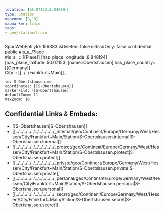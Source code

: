 ```yaml
---
location: [50.07153,8.848194] 
type: Station 
mapzoom: [8,18] 
mapmarker: train 
tags:
- geo/station/train
---
```

SpocWebEntityId: 156383
isDeleted: false
isReadOnly: false
confidential: public
#is_a_/Place  
#is_a_ :: [[Place]] 
[has_place_longitude::8.848194] 
[has_place_latitude::50.07153] 
[name::Obertshausen] 
has_place_country:: [[Germany]]  
City :: [[../../Frankfurt~Main]] ] 


```leaflet
id: S-Obertshausen.md
coordinates: [[S-Obertshausen]] 
markerFile: [[S-Obertshausen]] 
defaultZoom: 11 
maxZoom: 18
```


## Confidential Links & Embeds: 
- [[S-Obertshausen|S-Obertshausen]] 
- [[../../../../../../../../../../_internal/geo/Continent/Europe/Germany/West/Hessen/City/Frankfurt~Main/Station/S-Obertshausen.internal|S-Obertshausen.internal]] 
- [[../../../../../../../../../../_protect/geo/Continent/Europe/Germany/West/Hessen/City/Frankfurt~Main/Station/S-Obertshausen.protect|S-Obertshausen.protect]] 
- [[../../../../../../../../../../_private/geo/Continent/Europe/Germany/West/Hessen/City/Frankfurt~Main/Station/S-Obertshausen.private|S-Obertshausen.private]] 
- [[../../../../../../../../../../_personal/geo/Continent/Europe/Germany/West/Hessen/City/Frankfurt~Main/Station/S-Obertshausen.personal|S-Obertshausen.personal]] 
- [[../../../../../../../../../../_secret/geo/Continent/Europe/Germany/West/Hessen/City/Frankfurt~Main/Station/S-Obertshausen.secret|S-Obertshausen.secret]] 
